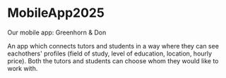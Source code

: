 # MobileApp2025

Our mobile app: Greenhorn & Don

An app which connects tutors and students in a way where they can see eachothers' profiles (field of study, level of education, location, hourly price). Both the tutors and students can choose whom they would like to work with.
